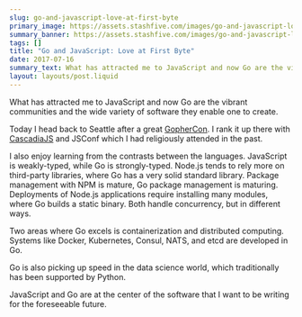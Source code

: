 ```yaml
---
slug: go-and-javascript-love-at-first-byte
primary_image: https://assets.stashfive.com/images/go-and-javascript-love-at-first-byte/full.jpeg
summary_banner: https://assets.stashfive.com/images/go-and-javascript-love-at-first-byte/slice.jpeg
tags: []
title: "Go and JavaScript: Love at First Byte"
date: 2017-07-16
summary_text: What has attracted me to JavaScript and now Go are the vibrant communities and the wide variety of software they enable one to create.
layout: layouts/post.liquid
---
```


What has attracted me to JavaScript and now Go are the vibrant communities and the wide variety of software they enable one to create.

Today I head back to Seattle after a great [GopherCon](https://www.gophercon.com/). I rank it up there with [CascadiaJS](https://2016.cascadiajs.com/) and JSConf which I had religiously attended in the past.

I also enjoy learning from the contrasts between the languages. JavaScript is weakly-typed, while Go is strongly-typed. Node.js tends to rely more on third-party libraries, where Go has a very solid standard library. Package management with NPM is mature, Go package management is maturing. Deployments of Node.js applications require installing many modules, where Go builds a static binary. Both handle concurrency, but in different ways.

Two areas where Go excels is containerization and distributed computing. Systems like Docker, Kubernetes, Consul, NATS, and etcd are developed in Go.

Go is also picking up speed in the data science world, which traditionally has been supported by Python.

JavaScript and Go are at the center of the software that I want to be writing for the foreseeable future.
